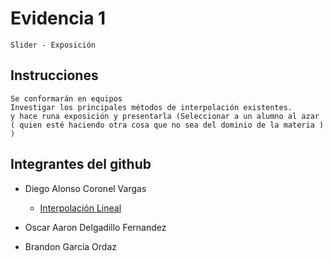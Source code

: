 # Evidencia 1
    Slider - Exposición

## Instrucciones
    Se conformarán en equipos
    Investigar los principales métodos de interpolación existentes.
    y hace runa exposición y presentarla (Seleccionar a un alumno al azar ( quien esté haciendo otra cosa que no sea del dominio de la materia ) )

## Integrantes del github
- Diego Alonso Coronel Vargas
    - [Interpolación Lineal](../Evidencia%201/Interpolación%20lineal.pdf)
- Oscar Aaron Delgadillo Fernandez
   
- Brandon García Ordaz
    